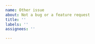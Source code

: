 ```yaml
---
name: Other issue
about: Not a bug or a feature request
title: ''
labels: ''
assignees: ''

---
```



